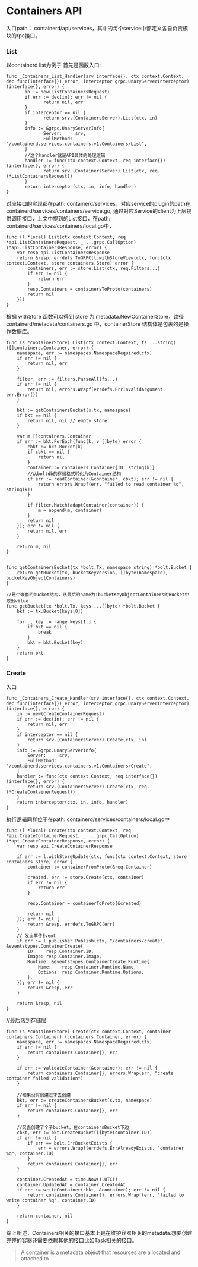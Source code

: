 # Containers API


入口path： containerd/api/services，其中的每个service中都定义各自负责模块的rpc接口。

### List
以containerd list为例子
首先是函数入口:

    func _Containers_List_Handler(srv interface{}, ctx context.Context, dec func(interface{}) error, interceptor grpc.UnaryServerInterceptor) (interface{}, error) {
           in := new(ListContainersRequest)
           if err := dec(in); err != nil {
                  return nil, err
           }
           if interceptor == nil {
                  return srv.(ContainersServer).List(ctx, in)
           }
           info := &grpc.UnaryServerInfo{
                  Server:     srv,
                  FullMethod: "/containerd.services.containers.v1.Containers/List",
           }
           //这个handler就是API具体的处理逻辑
           handler := func(ctx context.Context, req interface{}) (interface{}, error) {
                  return srv.(ContainersServer).List(ctx, req.(*ListContainersRequest))
           }
           return interceptor(ctx, in, info, handler)
    }

对应接口的实现都在path: containerd/services，对应service的plugin的path在: containerd/services/containers/service.go, 通过对应Service的client为上层提供调用接口，上文中提到的List接口，在path: containerd/services/containers/local.go中，

    func (l *local) List(ctx context.Context, req *api.ListContainersRequest, _ ...grpc.CallOption) (*api.ListContainersResponse, error) {
    	var resp api.ListContainersResponse
    	return &resp, errdefs.ToGRPC(l.withStoreView(ctx, func(ctx context.Context, store containers.Store) error {
    		containers, err := store.List(ctx, req.Filters...)
    		if err != nil {
    			return err
    		}
    		resp.Containers = containersToProto(containers)
    		return nil
    	}))
    }
    
根据 withStore 函数可以得到 store 为 metadata.NewContainerStore，路径 containerd/metadata/containers.go 中，containerStore 结构体是包裹的是操作数据库。

    func (s *containerStore) List(ctx context.Context, fs ...string) ([]containers.Container, error) {
    	namespace, err := namespaces.NamespaceRequired(ctx)
    	if err != nil {
    		return nil, err
    	}
    
    	filter, err := filters.ParseAll(fs...)
    	if err != nil {
    		return nil, errors.Wrapf(errdefs.ErrInvalidArgument, err.Error())
    	}
    
    	bkt := getContainersBucket(s.tx, namespace)
    	if bkt == nil {
    		return nil, nil // empty store
    	}
    
    	var m []containers.Container
    	if err := bkt.ForEach(func(k, v []byte) error {
    		cbkt := bkt.Bucket(k)
    		if cbkt == nil {
    			return nil
    		}
    		container := containers.Container{ID: string(k)}
            //从boltdb的存储格式转化为Container结构
    		if err := readContainer(&container, cbkt); err != nil {
    			return errors.Wrapf(err, "failed to read container %q", string(k))
    		}
    
    		if filter.Match(adaptContainer(container)) {
    			m = append(m, container)
    		}
    		return nil
    	}); err != nil {
    		return nil, err
    	}
    
    	return m, nil
    }


    func getContainersBucket(tx *bolt.Tx, namespace string) *bolt.Bucket {
    	return getBucket(tx, bucketKeyVersion, []byte(namespace), bucketKeyObjectContainers)
    }
    
    //是个嵌套的bucket结构，从最后的name为:bucketKeyObjectContainers的Bucket中取出value
    func getBucket(tx *bolt.Tx, keys ...[]byte) *bolt.Bucket {
	    bkt := tx.Bucket(keys[0])

	    for _, key := range keys[1:] {
		    if bkt == nil {
			    break
		    }
		    bkt = bkt.Bucket(key)
	    }
	    return bkt
	}
    
### Create
入口

    func _Containers_Create_Handler(srv interface{}, ctx context.Context, dec func(interface{}) error, interceptor grpc.UnaryServerInterceptor) (interface{}, error) {
    	in := new(CreateContainerRequest)
    	if err := dec(in); err != nil {
    		return nil, err
    	}
    	if interceptor == nil {
    		return srv.(ContainersServer).Create(ctx, in)
    	}
    	info := &grpc.UnaryServerInfo{
    		Server:     srv,
    		FullMethod: "/containerd.services.containers.v1.Containers/Create",
    	}
    	handler := func(ctx context.Context, req interface{}) (interface{}, error) {
    		return srv.(ContainersServer).Create(ctx, req.(*CreateContainerRequest))
    	}
    	return interceptor(ctx, in, info, handler)
    }
    
执行逻辑同样位于在path: containerd/services/containers/local.go中

    func (l *local) Create(ctx context.Context, req *api.CreateContainerRequest, _ ...grpc.CallOption) (*api.CreateContainerResponse, error) {
    	var resp api.CreateContainerResponse
    
    	if err := l.withStoreUpdate(ctx, func(ctx context.Context, store containers.Store) error {
    		container := containerFromProto(&req.Container)
    
    		created, err := store.Create(ctx, container)
    		if err != nil {
    			return err
    		}
    
    		resp.Container = containerToProto(&created)
    
    		return nil
    	}); err != nil {
    		return &resp, errdefs.ToGRPC(err)
    	}
    	// 发出事件Event
    	if err := l.publisher.Publish(ctx, "/containers/create", &eventstypes.ContainerCreate{
    		ID:    resp.Container.ID,
    		Image: resp.Container.Image,
    		Runtime: &eventstypes.ContainerCreate_Runtime{
    			Name:    resp.Container.Runtime.Name,
    			Options: resp.Container.Runtime.Options,
    		},
    	}); err != nil {
    		return &resp, err
    	}
    
    	return &resp, nil
    }

//最后落到存储层

    func (s *containerStore) Create(ctx context.Context, container containers.Container) (containers.Container, error) {
    	namespace, err := namespaces.NamespaceRequired(ctx)
    	if err != nil {
    		return containers.Container{}, err
    	}
    
    	if err := validateContainer(&container); err != nil {
    		return containers.Container{}, errors.Wrap(err, "create container failed validation")
    	}
        
        //如果没有创建过才去创建
    	bkt, err := createContainersBucket(s.tx, namespace)
    	if err != nil {
    		return containers.Container{}, err
    	}
    
        //又去创建了个子bucket，在containersBucket下边
    	cbkt, err := bkt.CreateBucket([]byte(container.ID))
    	if err != nil {
    		if err == bolt.ErrBucketExists {
    			err = errors.Wrapf(errdefs.ErrAlreadyExists, "container %q", container.ID)
    		}
    		return containers.Container{}, err
    	}
    
    	container.CreatedAt = time.Now().UTC()
    	container.UpdatedAt = container.CreatedAt
    	if err := writeContainer(cbkt, &container); err != nil {
    		return containers.Container{}, errors.Wrapf(err, "failed to write container %q", container.ID)
    	}
    
    	return container, nil
    }

综上所述，Containers相关的接口基本上是在维护容器相关的metadata.想要创建完整的容器还需要依赖其他的接口比如Task相关的接口。

> A container is a metadata object that resources are allocated and
> attached to




